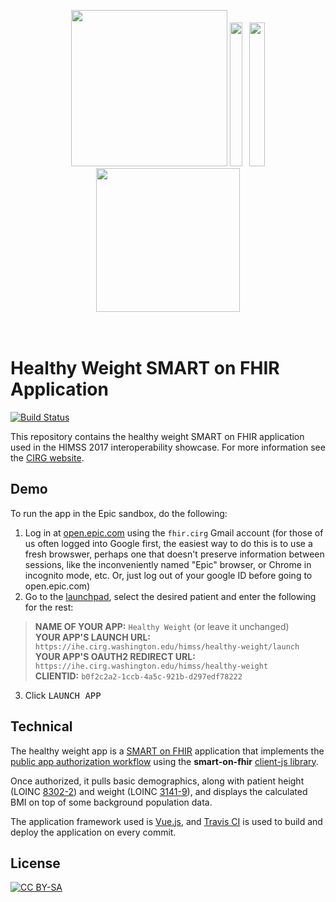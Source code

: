 <br/><br/>
<div style="text-align:center">
<img height="250" src="http://multisite-dev-www-1.cirg.washington.edu/wp-content/uploads/2014/10/CIRG-draft.png"/>
<img height="230" width="20" src="http://ihe.cirg.washington.edu/1x1-ffffffff.png"/>
<img height="230" width="4" src="http://ihe.cirg.washington.edu/1x1.png"/>
<img height="230" width="25" src="http://ihe.cirg.washington.edu/1x1-ffffffff.png"/>
<img height="230" src="https://www.washington.edu/brand/files/2014/09/Signature_Stacked_Purple_Hex.png"/>
</div>
<br/><br/>

# Healthy Weight SMART on FHIR Application

[![Build Status](https://travis-ci.org/uwcirg/healthy-weight.svg?branch=gh-pages)](https://travis-ci.org/uwcirg/healthy-weight)

This repository contains the healthy weight SMART on FHIR application used in the
HIMSS 2017 interoperability showcase. For more information see the [CIRG website](http://cirg.washington.edu/).

## Demo

To run the app in the Epic sandbox, do the following:

1. Log in at [open.epic.com](https://open.epic.com/) using the `fhir.cirg` Gmail account (for those of us often logged into Google first, the easiest way to do this is to use a fresh browswer, perhaps one that doesn't preserve information between sessions, like the inconveniently named "Epic" browser, or Chrome in incognito mode, etc.   Or, just log out of your google ID before going to open.epic.com)
2. Go to the [launchpad](https://open.epic.com/Launchpad/OAuth2Sso), select the desired patient and enter the following for the rest:

  >  **NAME OF YOUR APP:** `Healthy Weight` (or leave it unchanged)<br/>
  > **YOUR APP'S LAUNCH URL:** `https://ihe.cirg.washington.edu/himss/healthy-weight/launch`<br/>
  > **YOUR APP'S OAUTH2 REDIRECT URL:** `https://ihe.cirg.washington.edu/himss/healthy-weight`<br/>
  > **CLIENTID:** `b0f2c2a2-1ccb-4a5c-921b-d297edf78222`

3. Click <kbd>LAUNCH APP</kbd>

## Technical

The healthy weight app is a [SMART on FHIR](http://docs.smarthealthit.org/) application
that implements the [public app authorization workflow](http://docs.smarthealthit.org/authorization/)
using the **smart-on-fhir** [client-js library](https://github.com/smart-on-fhir/client-js).

Once authorized, it pulls basic demographics, along with patient height (LOINC [8302-2](http://s.details.loinc.org/LOINC/8302-2.html?sections=Comprehensive)) and weight (LOINC [3141-9](http://s.details.loinc.org/LOINC/3141-9.html?sections=Comprehensive)), and displays
the calculated BMI on top of some background population data.

The application framework used is [Vue.js](https://vuejs.org/), and [Travis CI](https://travis-ci.org/uwcirg/healthy-weight) is used to build and deploy the
application on every commit.

## License

[![CC BY-SA](https://mirrors.creativecommons.org/presskit/buttons/88x31/svg/by-sa.svg)](https://creativecommons.org/licenses/by-sa/4.0/)

